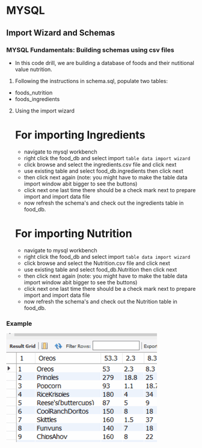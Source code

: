 # MYSQL 

## Import Wizard and Schemas 


### MYSQL Fundamentals: Building schemas using csv files ###

- In this code drill, we are building a database of foods and their nutitional value nutrition.

1. Following the instructions in schema.sql, populate two tables:
- foods_nutrition
- foods_ingredients

2. Using the import wizard
    # For importing Ingredients
    - navigate to mysql workbench
    - right click the food_db and select import `table data import wizard`
    - click browse and select the ingredients.csv file and click next
    - use existing table and select food_db.ingredients then click next
    - then click next again (note: you might have to make the table data import window abit bigger to see the buttons)
    - click next one last time there should be a check mark next to prepare import and import data file 
    - now refresh the schema's and check out the ingredients table in food_db.

    # For importing Nutrition
    - navigate to mysql workbench
    - right click the food_db and select import `table data import wizard`
    - click browse and select the Nutrition.csv file and click next
    - use existing table and select food_db.Nutrition then click next
    - then click next again (note: you might have to make the table data import window abit bigger to see the buttons)
    - click next one last time there should be a check mark next to prepare import and import data file 
    - now refresh the schema's and check out the Nutrition table in food_db.

### Example
![food](./images/foodNutrition.gif)
